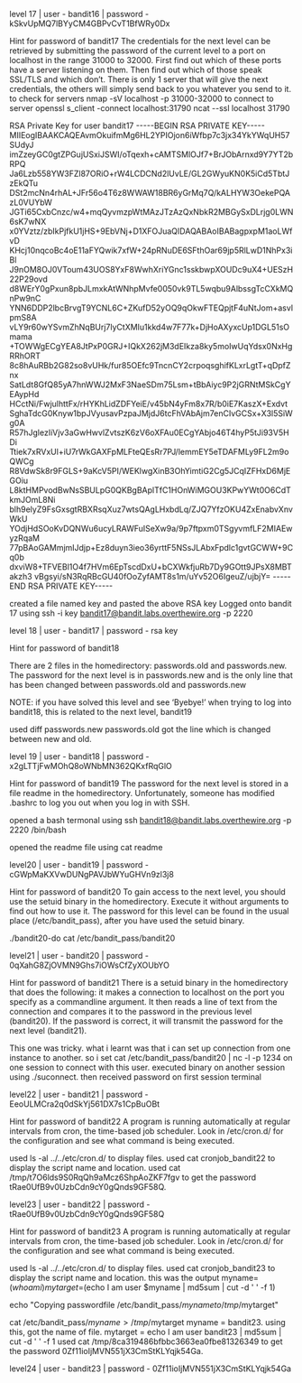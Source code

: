   level 17 | user - bandit16 | password - kSkvUpMQ7lBYyCM4GBPvCvT1BfWRy0Dx

Hint for password of bandit17
The credentials for the next level can be retrieved by submitting the password of the current level to a port on localhost in the range 31000 to 32000. First find out which of these ports have a server listening on them. Then find out which of those speak SSL/TLS and which don’t. There is only 1 server that will give the next credentials, the others will simply send back to you whatever you send to it.
to check for servers
nmap -sV localhost -p 31000-32000
to connect to server
openssl s_client -connect localhost:31790
ncat --ssl localhost 31790

RSA Private Key for user bandit17
-----BEGIN RSA PRIVATE KEY-----
MIIEogIBAAKCAQEAvmOkuifmMg6HL2YPIOjon6iWfbp7c3jx34YkYWqUH57SUdyJ
imZzeyGC0gtZPGujUSxiJSWI/oTqexh+cAMTSMlOJf7+BrJObArnxd9Y7YT2bRPQ
Ja6Lzb558YW3FZl87ORiO+rW4LCDCNd2lUvLE/GL2GWyuKN0K5iCd5TbtJzEkQTu
DSt2mcNn4rhAL+JFr56o4T6z8WWAW18BR6yGrMq7Q/kALHYW3OekePQAzL0VUYbW
JGTi65CxbCnzc/w4+mqQyvmzpWtMAzJTzAzQxNbkR2MBGySxDLrjg0LWN6sK7wNX
x0YVztz/zbIkPjfkU1jHS+9EbVNj+D1XFOJuaQIDAQABAoIBABagpxpM1aoLWfvD
KHcj10nqcoBc4oE11aFYQwik7xfW+24pRNuDE6SFthOar69jp5RlLwD1NhPx3iBl
J9nOM8OJ0VToum43UOS8YxF8WwhXriYGnc1sskbwpXOUDc9uX4+UESzH22P29ovd
d8WErY0gPxun8pbJLmxkAtWNhpMvfe0050vk9TL5wqbu9AlbssgTcCXkMQnPw9nC
YNN6DDP2lbcBrvgT9YCNL6C+ZKufD52yOQ9qOkwFTEQpjtF4uNtJom+asvlpmS8A
vLY9r60wYSvmZhNqBUrj7lyCtXMIu1kkd4w7F77k+DjHoAXyxcUp1DGL51sOmama
+TOWWgECgYEA8JtPxP0GRJ+IQkX262jM3dEIkza8ky5moIwUqYdsx0NxHgRRhORT
8c8hAuRBb2G82so8vUHk/fur85OEfc9TncnCY2crpoqsghifKLxrLgtT+qDpfZnx
SatLdt8GfQ85yA7hnWWJ2MxF3NaeSDm75Lsm+tBbAiyc9P2jGRNtMSkCgYEAypHd
HCctNi/FwjulhttFx/rHYKhLidZDFYeiE/v45bN4yFm8x7R/b0iE7KaszX+Exdvt
SghaTdcG0Knyw1bpJVyusavPzpaJMjdJ6tcFhVAbAjm7enCIvGCSx+X3l5SiWg0A
R57hJglezIiVjv3aGwHwvlZvtszK6zV6oXFAu0ECgYAbjo46T4hyP5tJi93V5HDi
Ttiek7xRVxUl+iU7rWkGAXFpMLFteQEsRr7PJ/lemmEY5eTDAFMLy9FL2m9oQWCg
R8VdwSk8r9FGLS+9aKcV5PI/WEKlwgXinB3OhYimtiG2Cg5JCqIZFHxD6MjEGOiu
L8ktHMPvodBwNsSBULpG0QKBgBAplTfC1HOnWiMGOU3KPwYWt0O6CdTkmJOmL8Ni
blh9elyZ9FsGxsgtRBXRsqXuz7wtsQAgLHxbdLq/ZJQ7YfzOKU4ZxEnabvXnvWkU
YOdjHdSOoKvDQNWu6ucyLRAWFuISeXw9a/9p7ftpxm0TSgyvmfLF2MIAEwyzRqaM
77pBAoGAMmjmIJdjp+Ez8duyn3ieo36yrttF5NSsJLAbxFpdlc1gvtGCWW+9Cq0b
dxviW8+TFVEBl1O4f7HVm6EpTscdDxU+bCXWkfjuRb7Dy9GOtt9JPsX8MBTakzh3
vBgsyi/sN3RqRBcGU40fOoZyfAMT8s1m/uYv52O6IgeuZ/ujbjY=
-----END RSA PRIVATE KEY-----

created a file named key and pasted the above RSA key
Logged onto bandit 17 using ssh -i key bandit17@bandit.labs.overthewire.org -p 2220

level 18 | user - bandit17 | password - rsa key

Hint for password of bandit18

There are 2 files in the homedirectory: passwords.old and passwords.new. The password for the next level is in passwords.new and is the only line that has been changed between passwords.old and passwords.new

NOTE: if you have solved this level and see ‘Byebye!’ when trying to log into bandit18, this is related to the next level, bandit19

used diff passwords.new passwords.old
got the line which is changed between new and old.


level 19 | user - bandit18 | password - x2gLTTjFwMOhQ8oWNbMN362QKxfRqGlO

Hint for password of bandit19
The password for the next level is stored in a file readme in the homedirectory. Unfortunately, someone has modified .bashrc to log you out when you log in with SSH.

opened a bash termonal using
ssh bandit18@bandit.labs.overthewire.org -p 2220 /bin/bash

opened the readme file using cat readme

level20 | user - bandit19 | password - cGWpMaKXVwDUNgPAVJbWYuGHVn9zl3j8

Hint for password of bandit20
To gain access to the next level, you should use the setuid binary in the homedirectory. Execute it without arguments to find out how to use it. The password for this level can be found in the usual place (/etc/bandit_pass), after you have used the setuid binary.

./bandit20-do cat /etc/bandit_pass/bandit20

level21  | user - bandit20 | password - 0qXahG8ZjOVMN9Ghs7iOWsCfZyXOUbYO

Hint for password of bandit21
There is a setuid binary in the homedirectory that does the following: it makes a connection to localhost on the port you specify as a commandline argument. It then reads a line of text from the connection and compares it to the password in the previous level (bandit20). If the password is correct, it will transmit the password for the next level (bandit21).

This one was tricky.
what i learnt was that i can set up connection from one instance to another.
so i set cat /etc/bandit_pass/bandit20 | nc -l -p 1234 on one session to connect with this user.
executed binary on another session using ./suconnect.
then received password on first session terminal

level22  | user - bandit21 | password - EeoULMCra2q0dSkYj561DX7s1CpBuOBt

Hint for password of bandit22
A program is running automatically at regular intervals from cron, the time-based job scheduler. Look in /etc/cron.d/ for the configuration and see what command is being executed.

used ls -al ../../etc/cron.d/ to display files. used cat cronjob_bandit22 to display the script name and location.
used cat /tmp/t7O6lds9S0RqQh9aMcz6ShpAoZKF7fgv to get the password tRae0UfB9v0UzbCdn9cY0gQnds9GF58Q.

level23  | user - bandit22 | password - tRae0UfB9v0UzbCdn9cY0gQnds9GF58Q

Hint for password of bandit23
A program is running automatically at regular intervals from cron, the time-based job scheduler. Look in /etc/cron.d/ for the configuration and see what command is being executed.

used ls -al ../../etc/cron.d/ to display files. used cat cronjob_bandit23 to display the script name and location.
this was the output
myname=$(whoami)
mytarget=$(echo I am user $myname | md5sum | cut -d ' ' -f 1)

echo "Copying passwordfile /etc/bandit_pass/$myname to /tmp/$mytarget"

cat /etc/bandit_pass/$myname > /tmp/$mytarget
myname = bandit23. using this, got the name of file. mytarget = echo I am user bandit23 | md5sum | cut -d ' ' -f 1
used cat /tmp/8ca319486bfbbc3663ea0fbe81326349 to get the password 0Zf11ioIjMVN551jX3CmStKLYqjk54Ga.

level24  | user - bandit23 | password - 0Zf11ioIjMVN551jX3CmStKLYqjk54Ga 

